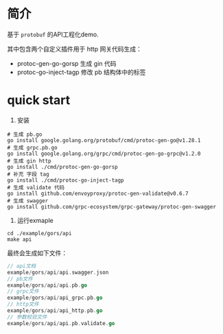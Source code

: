 # 简介
基于 `protobuf` 的API工程化demo.

其中包含两个自定义插件用于 http 网关代码生成：
- protoc-gen-go-gorsp 生成 gin 代码
- protoc-go-inject-tagp 修改 pb 结构体中的标签


# quick start

1. 安装
```shell
# 生成 pb.go
go install google.golang.org/protobuf/cmd/protoc-gen-go@v1.28.1
# 生成 grpc.pb.go
go install google.golang.org/grpc/cmd/protoc-gen-go-grpc@v1.2.0
# 生成 gin http
go install ./cmd/protoc-gen-go-gorsp
# 补充 字段 tag
go install ./cmd/protoc-go-inject-tagp
# 生成 validate 代码
go install github.com/envoyproxy/protoc-gen-validate@v0.6.7
# 生成 swagger
go install github.com/grpc-ecosystem/grpc-gateway/protoc-gen-swagger

```

1. 运行exmaple
```shell
cd ./example/gors/api
make api
```
最终会生成如下文件：

```go
// api文档
example/gors/api/api.swagger.json 
// pb文件
example/gors/api/api.pb.go 
// grpc文件
example/gors/api/api_grpc.pb.go
// http文件
example/gors/api/api_http.pb.go
// 参数校验文件
example/gors/api/api.pb.validate.go
```
